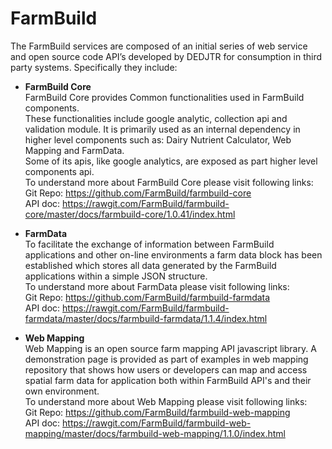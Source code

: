 # FarmBuild
The FarmBuild services are composed of an initial series of web service and open source code API’s developed by DEDJTR for consumption in third party systems. Specifically they include:

- **FarmBuild Core** <br/>
FarmBuild Core provides Common functionalities used in FarmBuild components.<br/>
These functionalities include google analytic, collection api and validation module. It is primarily used as an internal dependency in higher level components such as: Dairy Nutrient Calculator, Web Mapping and FarmData.<br/>
Some of its apis, like google analytics, are exposed as part higher level components api.<br/>
 To understand more about FarmBuild Core please visit following links:<br/>
 Git Repo: <a href="https://github.com/FarmBuild/farmbuild-core" target="_blank"> https://github.com/FarmBuild/farmbuild-core</a><br/>
 API doc: <a href="https://rawgit.com/FarmBuild/farmbuild-core/master/docs/farmbuild-core/1.0.41/index.html" target="_blank"> https://rawgit.com/FarmBuild/farmbuild-core/master/docs/farmbuild-core/1.0.41/index.html</a>

- **FarmData** <br/>
 To facilitate the exchange of information between FarmBuild applications and other on-line environments a farm data block has been established which stores all data generated by the FarmBuild applications within a simple JSON structure.<br/>
 To understand more about FarmData please visit following links:<br/>
 Git Repo: <a href="https://github.com/FarmBuild/farmbuild-farmdata" target="_blank">https://github.com/FarmBuild/farmbuild-farmdata</a><br/>
 API doc: <a href="https://rawgit.com/FarmBuild/farmbuild-farmdata/master/docs/farmbuild-farmdata/1.1.4" target="_blank">https://rawgit.com/FarmBuild/farmbuild-farmdata/master/docs/farmbuild-farmdata/1.1.4/index.html</a>

- **Web Mapping** <br/>
Web Mapping is an open source farm mapping API javascript library. A demonstration page is provided as part of examples in web mapping repository that shows how users or developers can map and access spatial farm data for application both within FarmBuild API's and their own environment.<br/>
 To understand more about Web Mapping please visit following links:<br/>
 Git Repo: <a href="https://github.com/FarmBuild/farmbuild-web-mapping" target="_blank"> https://github.com/FarmBuild/farmbuild-web-mapping</a><br/>
 API doc: <a href="https://rawgit.com/FarmBuild/farmbuild-web-mapping/master/docs/farmbuild-web-mapping/1.1.0/index.html" target="_blank">https://rawgit.com/FarmBuild/farmbuild-web-mapping/master/docs/farmbuild-web-mapping/1.1.0/index.html</a>
